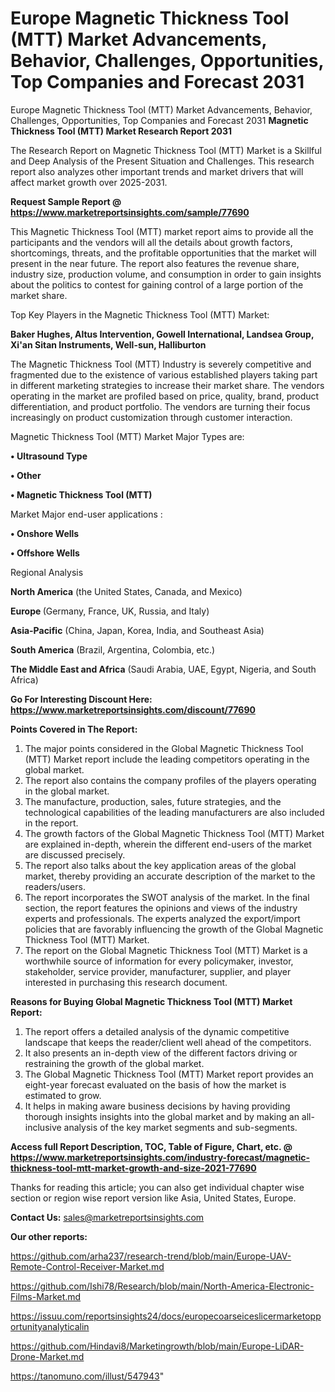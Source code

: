 # Europe Magnetic Thickness Tool (MTT) Market Advancements, Behavior, Challenges, Opportunities, Top Companies and Forecast 2031
Europe Magnetic Thickness Tool (MTT) Market Advancements, Behavior, Challenges, Opportunities, Top Companies and Forecast 2031
<strong>Magnetic Thickness Tool (MTT) Market Research Report 2031</strong>

The Research Report on Magnetic Thickness Tool (MTT) Market is a Skillful and Deep Analysis of the Present Situation and Challenges. This research report also analyzes other important trends and market drivers that will affect market growth over 2025-2031.

<strong>Request Sample Report @ <a href=https://www.marketreportsinsights.com/sample/77690>https://www.marketreportsinsights.com/sample/77690</a></strong>

This Magnetic Thickness Tool (MTT) market report aims to provide all the participants and the vendors will all the details about growth factors, shortcomings, threats, and the profitable opportunities that the market will present in the near future. The report also features the revenue share, industry size, production volume, and consumption in order to gain insights about the politics to contest for gaining control of a large portion of the market share.

Top Key Players in the Magnetic Thickness Tool (MTT) Market:

<strong>Baker Hughes, Altus Intervention, Gowell International, Landsea Group, Xi&#39;an Sitan Instruments, Well-sun, Halliburton</strong>

The Magnetic Thickness Tool (MTT) Industry is severely competitive and fragmented due to the existence of various established players taking part in different marketing strategies to increase their market share. The vendors operating in the market are profiled based on price, quality, brand, product differentiation, and product portfolio. The vendors are turning their focus increasingly on product customization through customer interaction.

Magnetic Thickness Tool (MTT) Market Major Types are:

<strong>• Ultrasound Type

• Other

• Magnetic Thickness Tool (MTT)</strong>

Market Major end-user applications :

<strong>• Onshore Wells

• Offshore Wells</strong>

Regional Analysis

</u><strong><b>North America</b></strong> (the United States, Canada, and Mexico)

<strong><b>Europe </b></strong>(Germany, France, UK, Russia, and Italy)

<strong><b>Asia-Pacific</b></strong> (China, Japan, Korea, India, and Southeast Asia)

<strong><b>South America</b></strong> (Brazil, Argentina, Colombia, etc.)

<strong><b>The Middle East and Africa</b></strong> (Saudi Arabia, UAE, Egypt, Nigeria, and South Africa)

<strong>Go For Interesting Discount Here: <a href=https://www.marketreportsinsights.com/discount/77690>https://www.marketreportsinsights.com/discount/77690</a></strong>

<strong>Points Covered in The Report:</strong>
<ol>
  <li>The major points considered in the Global Magnetic Thickness Tool (MTT) Market report include the leading competitors operating in the global market.</li>
  <li>The report also contains the company profiles of the players operating in the global market.</li>
  <li>The manufacture, production, sales, future strategies, and the technological capabilities of the leading manufacturers are also included in the report.</li>
  <li>The growth factors of the Global Magnetic Thickness Tool (MTT) Market are explained in-depth, wherein the different end-users of the market are discussed precisely.</li>
  <li>The report also talks about the key application areas of the global market, thereby providing an accurate description of the market to the readers/users.</li>
  <li>The report incorporates the SWOT analysis of the market. In the final section, the report features the opinions and views of the industry experts and professionals. The experts analyzed the export/import policies that are favorably influencing the growth of the Global Magnetic Thickness Tool (MTT) Market.</li>
  <li>The report on the Global Magnetic Thickness Tool (MTT) Market is a worthwhile source of information for every policymaker, investor, stakeholder, service provider, manufacturer, supplier, and player interested in purchasing this research document.</li>
</ol>
<strong>Reasons for Buying Global Magnetic Thickness Tool (MTT) Market Report:</strong>

<ol>
  <li>The report offers a detailed analysis of the dynamic competitive landscape that keeps the reader/client well ahead of the competitors.</li>
  <li>It also presents an in-depth view of the different factors driving or restraining the growth of the global market.</li>
  <li>The Global Magnetic Thickness Tool (MTT) Market report provides an eight-year forecast evaluated on the basis of how the market is estimated to grow.</li>
  <li>It helps in making aware business decisions by having providing thorough insights insights into the global market and by making an all-inclusive analysis of the key market segments and sub-segments.</li>
</ol>
<strong>Access full Report Description, TOC, Table of Figure, Chart, etc. @ <a href=https://www.marketreportsinsights.com/industry-forecast/magnetic-thickness-tool-mtt-market-growth-and-size-2021-77690>https://www.marketreportsinsights.com/industry-forecast/magnetic-thickness-tool-mtt-market-growth-and-size-2021-77690</a></strong>


Thanks for reading this article; you can also get individual chapter wise section or region wise report version like Asia, United States, Europe.

<strong>Contact Us:</strong>
sales@marketreportsinsights.com

<strong>Our other reports:</strong>

<a href=https://github.com/arha237/research-trend/blob/main/Europe-UAV-Remote-Control-Receiver-Market.md>https://github.com/arha237/research-trend/blob/main/Europe-UAV-Remote-Control-Receiver-Market.md</a>

<a href=https://github.com/Ishi78/Research/blob/main/North-America-Electronic-Films-Market.md>https://github.com/Ishi78/Research/blob/main/North-America-Electronic-Films-Market.md</a>

<a href=https://issuu.com/reportsinsights24/docs/europecoarseiceslicermarketopportunityanalyticalin>https://issuu.com/reportsinsights24/docs/europecoarseiceslicermarketopportunityanalyticalin</a>

<a href=https://github.com/Hindavi8/Marketingrowth/blob/main/Europe-LiDAR-Drone-Market.md>https://github.com/Hindavi8/Marketingrowth/blob/main/Europe-LiDAR-Drone-Market.md</a>

<a href=https://tanomuno.com/illust/547943>https://tanomuno.com/illust/547943</a>"
